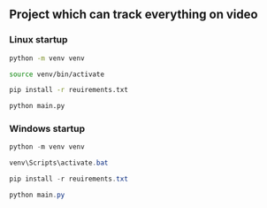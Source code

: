 ## Project which can track everything on video

### Linux startup

 ```bash
python -m venv venv

source venv/bin/activate

pip install -r reuirements.txt

python main.py
```

### Windows startup

 ```powershell
python -m venv venv

venv\Scripts\activate.bat

pip install -r reuirements.txt

python main.py
```
